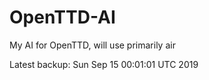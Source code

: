 # OpenTTD-AI
My AI for OpenTTD, will use primarily air

Latest backup: Sun Sep 15 00:01:01 UTC 2019
